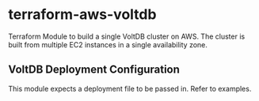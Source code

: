 # terraform-aws-voltdb

Terraform Module to build a single VoltDB cluster on AWS. 
The cluster is built from multiple EC2 instances in a single availability zone.

## VoltDB Deployment Configuration
This module expects a deployment file to be passed in. Refer to examples.


